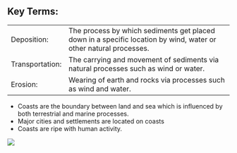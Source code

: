 ## Key Terms:
|   |   |
|---|---|
|Deposition:|The process by which sediments get placed down in a specific location by wind, water or other natural processes.|
|Transportation:|The carrying and movement of sediments via natural processes such as wind or water.|
|Erosion:|Wearing of earth and rocks via processes such as wind and water.|

- Coasts are the boundary between land and sea which is influenced by both terrestrial and marine processes.
- Major cities and settlements are located on coasts
- Coasts are ripe with human activity.
    
**![](https://lh3.googleusercontent.com/uyDPst3ADKi1ZQ6cvkpjy-1bChh40nIRumI9j4jE4GK11osYuADNq-XgLwLDInz1ukCf7aWLlnYkjQ1YoaQwcOYitVb3_zXlDxp3tXzh4_wtWN7n4bItHVXAmwAnAusHfU13dX8CdA0c5wO1mdmCkA)**




